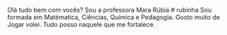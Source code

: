 Olá tudo bem com vocês? Sou a professora Mara Rúbia # rubinha
Sou formada em Matématica, Ciências, Química e Pedagogia.
Gosto muito de Jogar volei.
Tudo posso naquele que me fortalece.
